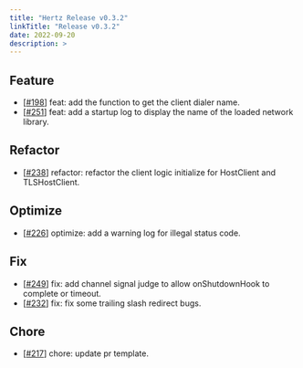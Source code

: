 ```yaml
---
title: "Hertz Release v0.3.2"
linkTitle: "Release v0.3.2"
date: 2022-09-20
description: >
---
```


## Feature

* [[#198](https://github.com/cloudwego/hertz/pull/198)] feat: add the function to get the client dialer name.
* [[#251](https://github.com/cloudwego/hertz/pull/251)] feat: add a startup log to display the name of the loaded network library. 

## Refactor

* [[#238](https://github.com/cloudwego/hertz/pull/238)] refactor: refactor the client logic initialize for HostClient and TLSHostClient. 

## Optimize

* [[#226](https://github.com/cloudwego/hertz/pull/226)] optimize: add a warning log for illegal status code. 

## Fix

* [[#249](https://github.com/cloudwego/hertz/pull/249)] fix: add channel signal judge to allow onShutdownHook to complete or timeout.
* [[#232](https://github.com/cloudwego/hertz/pull/232)] fix: fix some trailing slash redirect bugs. 

## Chore

* [[#217](https://github.com/cloudwego/hertz/pull/217)] chore: update pr template. 

